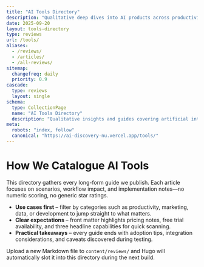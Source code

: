 ```yaml
---
title: "AI Tools Directory"
description: "Qualitative deep dives into AI products across productivity, creation, coding, analytics, and automation workflows."
date: 2025-09-20
layout: tools-directory
type: reviews
url: /tools/
aliases:
  - /reviews/
  - /articles/
  - /all-reviews/
sitemap:
  changefreq: daily
  priority: 0.9
cascade:
  type: reviews
  layout: single
schema:
  type: CollectionPage
  name: "AI Tools Directory"
  description: "Qualitative insights and guides covering artificial intelligence software and services"
meta:
  robots: "index, follow"
  canonical: "https://ai-discovery-nu.vercel.app/tools/"
---
```


# How We Catalogue AI Tools

This directory gathers every long-form guide we publish. Each article focuses on scenarios, workflow impact, and implementation notes—no numeric scoring, no generic star ratings.

- **Use cases first** – filter by categories such as productivity, marketing, data, or development to jump straight to what matters.
- **Clear expectations** – front matter highlights pricing notes, free trial availability, and three headline capabilities for quick scanning.
- **Practical takeaways** – every guide ends with adoption tips, integration considerations, and caveats discovered during testing.

Upload a new Markdown file to `content/reviews/` and Hugo will automatically slot it into this directory during the next build.